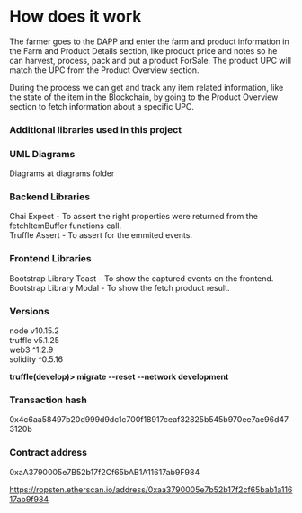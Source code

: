 # How does it work
The farmer goes to the DAPP and enter the farm and product information in the Farm and Product Details section, like product price and notes so he can harvest, process, pack and put a product ForSale. The product UPC will match the UPC from the Product Overview section.       

During the process we can get and track any item related information, like the state of the item in the Blockchain, by going to the Product Overview section to fetch information about a specific UPC.   

### Additional libraries used in this project

### UML Diagrams
Diagrams at diagrams folder

### Backend Libraries
Chai Expect - To assert the right properties were returned from the fetchItemBuffer functions call.   
Truffle Assert - To assert for the emmited events.   

### Frontend Libraries
Bootstrap Library Toast - To show the captured events on the frontend.   
Bootstrap Library Modal - To show the fetch product result.   

### Versions
node v10.15.2   
truffle v5.1.25   
web3 ^1.2.9   
solidity ^0.5.16   


**truffle(develop)> migrate --reset --network development**
  

### Transaction hash
0x4c6aa58497b20d999d9dc1c700f18917ceaf32825b545b970ee7ae96d473120b

### Contract address
0xaA3790005e7B52b17f2Cf65bAB1A11617ab9F984

https://ropsten.etherscan.io/address/0xaa3790005e7b52b17f2cf65bab1a11617ab9f984
